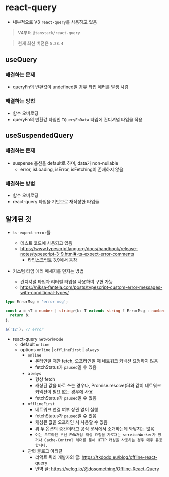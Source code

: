 # react-query
* 내부적으로 V3 `react-query`를 사용하고 있음

> V4부터 `@tanstack/react-query`

> 현재 최신 버전은 `5.28.4`

## useQuery

### 해결하는 문제

* queryFn의 반환값이 undefined일 경우 타입 에러를 발생 시킴

### 해결하는 방법

* 함수 오버로딩
* queryFn의 반환값 타입인 `TQueryFnData` 타입에 컨디셔널 타입을 적용

## useSuspendedQuery

### 해결하는 문제

* suspense 옵션을 default로 하며, data가 non-nullable
  + error, isLoading, isError, isFetching이 존재하지 않음

### 해결하는 방법

* 함수 오버로딩
* react-query 타입을 기반으로 재작성한 타입들

## 알게된 것

* `ts-expect-error`를
  + 테스트 코드에 사용되고 있음
  + https://www.typescriptlang.org/docs/handbook/release-notes/typescript-3-9.html#-ts-expect-error-comments
    - 타입스크립트 3.9에서 등장
  
* 커스텀 타임 에러 메세지를 던지는 방법
  + 컨디셔널 타입과 리터럴 타입을 사용하여 구현 가능
  + https://niksa-fantela.com/posts/typescript-custom-error-messages-with-conditional-types/
  

```ts
type ErrorMsg = 'error msg';

const a = <T = number | string>(b: T extends string ? ErrorMsg : number) => {
  return b;
};

a('12'); // error
```

* react-query `networkMode`
  + default `online`
  + options `online` | `offlineFirst` | `always`
    - `online`
      + 온라인일 때만 fetch, 오프라인일 때 네트워크 커넥션 요청하지 않음
      + fetchStatus가 `paused`일 수 있음
    - `always`
      + 항상 fetch
      + 캐싱된 값을 바로 쓰는 경우나, Promise.resolve(5)와 같이 네트워크 커넥션이 필요 없는 경우에 사용
      + fetchStatus가 `paused`일 수 없음
    - `offlineFirst`
      + 네트워크 연결 여부 상관 없이 실행
      + fetchStatus가 `paused`일 수 있음
      + 캐싱된 값을 오프라인 시 사용할 수 있음
      + 위 두 옵션의 중간이라고 공식 문서에서 소개하는데 와닿지는 않음
      + `이는 오프라인 우선 PWA처럼 캐싱 요청을 가로채는 serviceWorker가 있거나 Cache-Control 헤더를 통해 HTTP 캐싱을 사용하는 경우 매우 유용합니다.`
    - 관련 블로그 아티클
      - 리액트 쿼리 개발자의 글: https://tkdodo.eu/blog/offline-react-query 
      - 번역 글: https://velog.io/@dosomething/Offline-React-Query
      
